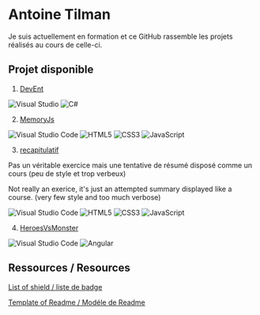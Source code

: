 # Antoine Tilman

Je suis actuellement en formation et ce GitHub rassemble les projets réalisés au cours de celle-ci.


## Projet disponible

1. [DevEnt](https://github.com/RobinPecheurTechnobel/HeroesVsMonster) 

![Visual Studio](https://img.shields.io/badge/Visual%20Studio-5C2D91.svg?style=for-the-badge&logo=visual-studio&logoColor=white) ![C#](https://img.shields.io/badge/c%23-%23239120.svg?style=for-the-badge&logo=c-sharp&logoColor=white)

2. [MemoryJs](https://github.com/RobinPecheurTechnobel/MemoryJs)

![Visual Studio Code](https://img.shields.io/badge/Visual%20Studio%20Code-0078d7.svg?style=for-the-badge&logo=visual-studio-code&logoColor=white) ![HTML5](https://img.shields.io/badge/html5-%23E34F26.svg?style=for-the-badge&logo=html5&logoColor=white) ![CSS3](https://img.shields.io/badge/css3-%231572B6.svg?style=for-the-badge&logo=css3&logoColor=white) ![JavaScript](https://img.shields.io/badge/javascript-%23323330.svg?style=for-the-badge&logo=javascript&logoColor=%23F7DF1E)

 3. [recapitulatif](https://github.com/RobinPecheurTechnobel/recapitulatif)
    
Pas un véritable exercice mais une tentative de résumé disposé comme un cours (peu de style et trop verbeux)

Not really an exerice, it's just an attempted summary displayed like a course. (very few style and too much verbose)

![Visual Studio Code](https://img.shields.io/badge/Visual%20Studio%20Code-0078d7.svg?style=for-the-badge&logo=visual-studio-code&logoColor=white) ![HTML5](https://img.shields.io/badge/html5-%23E34F26.svg?style=for-the-badge&logo=html5&logoColor=white) ![CSS3](https://img.shields.io/badge/css3-%231572B6.svg?style=for-the-badge&logo=css3&logoColor=white) ![JavaScript](https://img.shields.io/badge/javascript-%23323330.svg?style=for-the-badge&logo=javascript&logoColor=%23F7DF1E)

4. [HeroesVsMonster](https://github.com/RobinPecheurTechnobel/DevEnt)

![Visual Studio Code](https://img.shields.io/badge/Visual%20Studio%20Code-0078d7.svg?style=for-the-badge&logo=visual-studio-code&logoColor=white) ![Angular](https://img.shields.io/badge/angular-%23DD0031.svg?style=for-the-badge&logo=angular&logoColor=white)



## Ressources / Resources
[List of shield / liste de badge](https://github.com/Ileriayo/markdown-badges)

[Template of Readme / Modéle de Readme](https://github.com/othneildrew/Best-README-Template)
